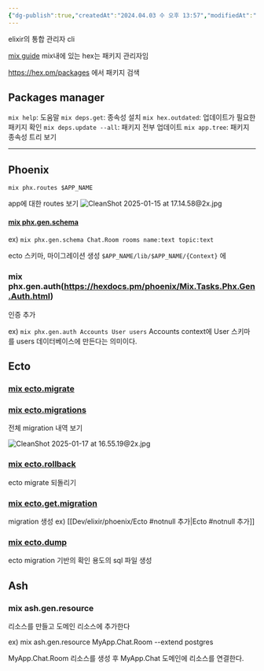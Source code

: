 ```yaml
---
{"dg-publish":true,"createdAt":"2024.04.03 수 오후 13:57","modifiedAt":"2025.03.18 화 오후 17:36","tags":["elixir","mix","hex","phoenix","ecto"],"permalink":"/Dev/elixir/mix/","dgPassFrontmatter":true}
---
```



elixir의 통합 관리자 cli

[mix guide](https://hexdocs.pm/elixir/introduction-to-mix.html)
mix내에 있는 hex는 패키지 관리자임

https://hex.pm/packages
에서 패키지 검색

## Packages manager

`mix help`: 도움말
`mix deps.get`: 종속성 설치
`mix hex.outdated`: 업데이트가 필요한 패키지 확인
`mix deps.update --all`: 패키지 전부 업데이트
`mix app.tree`: 패키지 종속성 트리 보기

***

## Phoenix

`mix phx.routes $APP_NAME`

app에 대한 routes 보기
![CleanShot 2025-01-15 at 17.14.58@2x.jpg](/img/user/env/%EC%B2%A8%EB%B6%80%ED%8C%8C%EC%9D%BC/CleanShot%202025-01-15%20at%2017.14.58@2x.jpg)

#### [mix phx.gen.schema](https://hexdocs.pm/phoenix/Mix.Tasks.Phx.Gen.Schema.html)

ex) `mix phx.gen.schema Chat.Room rooms name:text topic:text`

ecto 스키마, 마이그레이션 생성
`$APP_NAME/lib/$APP_NAME/{Context}` 에

### mix phx.gen.auth(https://hexdocs.pm/phoenix/Mix.Tasks.Phx.Gen.Auth.html)

인증 추가

ex) `mix phx.gen.auth Accounts User users`
Accounts context에 User 스키마를 users 데이터베이스에 만든다는 의미이다.

## Ecto

### [mix ecto.migrate](https://hexdocs.pm/ecto_sql/Mix.Tasks.Ecto.Migrate.html)

### [mix ecto.migrations](https://hexdocs.pm/ecto_sql/Mix.Tasks.Ecto.Migrate.html)

전체 migration 내역 보기

![CleanShot 2025-01-17 at 16.55.19@2x.jpg](/img/user/env/%EC%B2%A8%EB%B6%80%ED%8C%8C%EC%9D%BC/CleanShot%202025-01-17%20at%2016.55.19@2x.jpg)

### [mix ecto.rollback](https://hexdocs.pm/ecto_sql/Mix.Tasks.Ecto.Rollback.html)

ecto migrate 되돌리기

### [mix ecto.get.migration](https://hexdocs.pm/ecto_sql/Mix.Tasks.Ecto.Gen.Migration.html)

migration 생성
ex)
[[Dev/elixir/phoenix/Ecto #notnull 추가\|Ecto #notnull 추가]]

### [mix ecto.dump](https://hexdocs.pm/ecto_sql/Mix.Tasks.Ecto.Dump.html)

ecto migration 기반의 확인 용도의 sql 파일 생성

## Ash

### mix ash.gen.resource

리소스를 만들고 도메인 리소스에 추가한다

ex)
mix ash.gen.resource MyApp.Chat.Room --extend postgres

 MyApp.Chat.Room 리소스를 생성 후 MyApp.Chat 도메인에 리소스를 연결한다.
